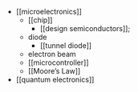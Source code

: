 - [[microelectronics]]
    - [[chip]]
        - [[design semiconductors]];
    - diode
        - [[tunnel diode]]
    - electron beam
    - [[microcontroller]]
    - [[Moore’s Law]]
- [[quantum electronics]]
